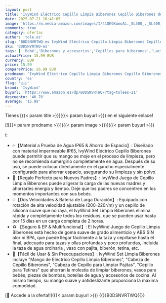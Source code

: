 ```yaml
---
layout: post
title: 'IvyWind Eléctrico Cepillo Limpia Biberones Cepillo Biberones de Silicona Resistente al Agua 3 en 1 Sin BPA Cepillo para Tetinas Cepillo para Limpiar Pajitas Rotación de 360° 1200 mAh  Rosa Claro '
date: 2025-07-21 16:41:05
image: 'https://m.media-amazon.com/images/I/41QKGKumoAL._SL500_._SL400_.jpg'
comments: true
category: ofertas
author: 'tole.es'
slug: 'B0DSNVRTWQ-es IvyWind Eléctrico Cepillo Limpia Biberones Cepillo...'
sku: 'B0DSNVRTWQ-es'
tags: [ 'Bebé','Biberones y accesorios','Cepillos para biberones','Lactancia y alimentación','Limpieza de biberón','biberones','ivywind','tetinas','🇪🇸', ]
actualPrice: 15.99 EUR
currency: EUR
price: 15.99
comparePrice: 26.99 EUR
prodname: 'IvyWind Eléctrico Cepillo Limpia Biberones Cepillo Biberones de Silicona Resistente al Agua 3 en 1 Sin BPA Cepillo para Tetinas Cepillo para Limpiar Pajitas Rotación de 360° 1200 mAh  Rosa Claro '
country: 'es'
flag: '🇪🇸'
brand: 'IvyWind'
buyurl: 'https://www.amazon.es/dp/B0DSNVRTWQ/?tag=tolees-21'
descuento: '40.76'
average: '15.99'
---
```


Tienes [{{< param title >}}]({{< param buyurl >}}) en el siguiente enlace!

[![{{< param prodname >}}]({{< param image >}})]({{< param buyurl >}})

ℹ️:

- 💦【Material a Prueba de Agua IP65 & Ahorro de Espacio】: Diseñado con material impermeable IP65, IvyWind Eléctrico Cepillo Biberones puede permitir que su mango se moje en el proceso de limpieza, pero no se recomienda sumergirlo completamente en agua. Después de su uso, se puede colocar directamente en el gancho especialmente configurado para ahorrar espacio, asegurando su limpieza y sin polvo.
- 🎁【Regalo Perfecto para Nuevos Padres】: IvyWind Juego de Cepillo Limpia Biberones puede aligerar la carga de las nuevas madres y ahorrarles energía y tiempo. Deje que los padres se concentren en los momentos importantes con sus bebés.
- 💡【Dos Velocidades & Batería de Larga Duración】: Equipado con rotación de alta velocidad ajustable (200-220r/m) y un cepillo de silicona suave que no raya, el IvyWind Set Limpia Biberones elimina rápida y completamente todos los residuos, que se pueden usar hasta por 15 días en un carga completa de 2 horas.
- ♻ 【Seguro & EP & Multifuncional】: El IvyWind Juego de Cepillo Limpia Biberones está hecho de goma suave de grado alimenticio y ABS SIN olor ni BPA, que puede llegar fácilmente a la taza y cepillarse hasta el final, adecuado para tazas y ollas profundas y poco profundas, incluida la taza de agua ordinaria , vaso con pajita, biberón, tetina, etc.
- 👏【Fácil de Usar & Sin Preocupaciones】: IvyWind Set Limpia Biberones incluye "Mango de Eléctrico Cepillo Limpia Biberones", "Cabeza de Cepillo Biberones", "Cabeza de Cepillo para Limpiar Pajitas", "Cepillo para Tetinas" que ahorran la molestia de limpiar biberones, vasos para bebés, piezas de bombas, botellas de agua y accesorios de cocina. Al mismo tiempo, su mango suave y antideslizante proporciona la máxima comodidad.

[🛒 Accede a la oferta!!]({{< param buyurl >}})
{{<world>}}B0DSNVRTWQ{{</world>}}
